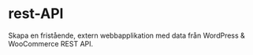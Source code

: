 # rest-API
Skapa en fristående, extern webbapplikation med data från WordPress &amp; WooCommerce REST API. 
